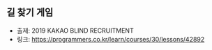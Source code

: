 ## 길 찾기 게임

- 출제: 2019 KAKAO BLIND RECRUITMENT
- 링크: https://programmers.co.kr/learn/courses/30/lessons/42892
